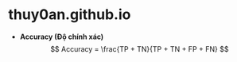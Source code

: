 # thuy0an.github.io

- **Accuracy (Độ chính xác)**  
$$ Accuracy = \frac{TP + TN}{TP + TN + FP + FN} $$

​
 
